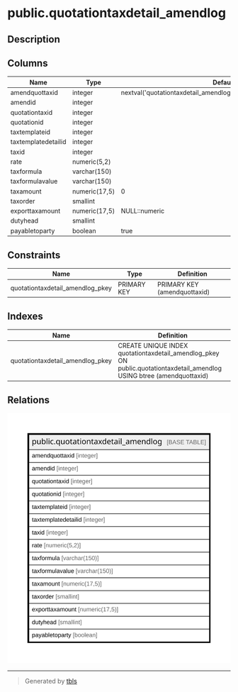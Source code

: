 # public.quotationtaxdetail_amendlog

## Description

## Columns

| Name | Type | Default | Nullable | Children | Parents | Comment |
| ---- | ---- | ------- | -------- | -------- | ------- | ------- |
| amendquottaxid | integer | nextval('quotationtaxdetail_amendlog_amendquottaxid_seq'::regclass) | false |  |  |  |
| amendid | integer |  | true |  |  |  |
| quotationtaxid | integer |  | true |  |  |  |
| quotationid | integer |  | true |  |  |  |
| taxtemplateid | integer |  | true |  |  |  |
| taxtemplatedetailid | integer |  | true |  |  |  |
| taxid | integer |  | true |  |  |  |
| rate | numeric(5,2) |  | true |  |  |  |
| taxformula | varchar(150) |  | true |  |  |  |
| taxformulavalue | varchar(150) |  | true |  |  |  |
| taxamount | numeric(17,5) | 0 | true |  |  |  |
| taxorder | smallint |  | true |  |  |  |
| exporttaxamount | numeric(17,5) | NULL::numeric | true |  |  |  |
| dutyhead | smallint |  | true |  |  |  |
| payabletoparty | boolean | true | true |  |  |  |

## Constraints

| Name | Type | Definition |
| ---- | ---- | ---------- |
| quotationtaxdetail_amendlog_pkey | PRIMARY KEY | PRIMARY KEY (amendquottaxid) |

## Indexes

| Name | Definition |
| ---- | ---------- |
| quotationtaxdetail_amendlog_pkey | CREATE UNIQUE INDEX quotationtaxdetail_amendlog_pkey ON public.quotationtaxdetail_amendlog USING btree (amendquottaxid) |

## Relations

![er](public.quotationtaxdetail_amendlog.svg)

---

> Generated by [tbls](https://github.com/k1LoW/tbls)
